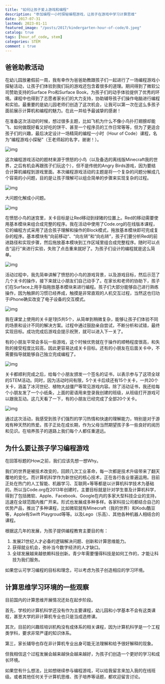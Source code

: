 ```yaml
---
title: "如何让孩子爱上游戏和编程"
description: "参加编程一小时探秘编程游戏，让孩子在游戏中学习计算思维"
date: 2017-07-31
lastmod: 2023-01-11
featured_image: "/posts/2017/kindergarten-hour-of-code/0.jpeg"
catalog: true
tags: [hour_of_code, stem]
categories: STEM
comment : true
---
```


## 爸爸助教活动

在幼儿园放暑假前一周，我有幸作为爸爸助教跟孩子们一起进行了一场编程游戏小探秘活动，让孩子们体验到我们玩的游戏还包含着很多的道理。期间得到了微软公司赞助支持的Surface Pro和Surface Book，为孩子们的动手体验提供了优秀的环境。课程中也得到了志愿者家长们的大力支持，协助辅导孩子们操作电脑进行编程和实验。最重要的是幼儿园老师们创造了这次机会，让我可以第一次在这么多孩子面前展示计算机和编程的魅力。在此一并给予最诚挚的感谢！

在准备这次活动的时候，想过很多主题，比如飞机为什么不像小鸟扑打翅膀却能飞、如何做既好看又好吃的饼干、甚至一个程序员的工作日常等等，但为了更适合孩子们的兴趣，最后决定设计一场精简的编程一小时（Hour of Code）课程，名为“编程游戏小探秘”（王老师起的名字，谢谢！）。

![img](/posts/2017/kindergarten-hour-of-code/0-2023011141930575%20PM.jpeg)

这次编程游戏活动的题材来源于愤怒的小鸟（以及备选的离线版Minecraft我的世界，之后有机会再跟孩子们玩这个），但不是传统的Angry Birds游戏，因为要结合计算机编程到游戏里面。本次编程游戏活动的主题是将一个复杂的问题分解成几个容易的小问题，目的是让孩子理解可以组合简单的步骤来实现复杂的过程。

![img](/posts/2017/kindergarten-hour-of-code/0-2023011141950853%20PM.jpeg)

大问题化解成小问题。

![img](/posts/2017/kindergarten-hour-of-code/0-2023011142011248%20PM.jpeg)

在愤怒小鸟的迷宫里，关卡目标是让Red移动到绿猪的位置上。Red的移动需要使用基本模块来组合成完整的程序。我在活动中使用了Code.org的在线版本课程，它的编程方式采用了适合孩子理解和操作的Block模式，拖放基本模块即可完成复杂的程序。基本模块有“向前移动“、“向左转”和“向右转”，孩子们要分析Red的前进路径和实现步骤，然后拖放基本模块到工作区域里组合成完整程序。随时可以点击“运行”来进行实验，失败了点击重来就好了。为孩子们设计的编程就是这么简单。

![img](/posts/2017/kindergarten-hour-of-code/0-2023011142035280%20PM.jpeg)

活动过程中，我先简单讲解了愤怒的小鸟的游戏背景，以及游戏目标，然后示范了几个关卡的操作，接下来就让小朋友们自己动手了。在家长和老师的协助下，孩子们在Surface上用手指拖放基本模块来进行编程。孩子们大部分能够自己进行熟练操作，因为触屏的习惯已经养成，触摸是非常直观的人机交互过程，当然这也归功于iPhone确实改变了电子设备的交互模式。

![img](/posts/2017/kindergarten-hour-of-code/0-2023011142046545%20PM.jpeg)

我在课堂上使用的关卡是1到5共5个，从简单到稍微复杂，能够让孩子们体验不同的场景和设计不同的解决方案。过程中通过鼓励亲自尝试，不断分析和试错，最终实现目标。成功完成后游戏会提示祝贺，就可以进入下一关了。

有的小朋友平常会多玩一些游戏，这个时候优势就在于操作的顺畅程度很高，和失败的接受程度比较高，因此更容易达成关卡目标。还有的小朋友在后面关卡中，不需要指导就能够自己独立完成编程了。

![img](/posts/2017/kindergarten-hour-of-code/0-2023011142100149%20PM.jpeg)

关卡都顺利完成之后，给每个小朋友颁发一个签名的证书，以表示参与了这项全球的STEM活动。同时，因为活动时间有限，5个关卡后续还有15个关卡，一共20个关卡，涵盖了冰河世纪、植物大战僵尸等常见游戏内容。除了活动证书，我还给每个小朋友发了一个小纸条，上面的密语用来登录我创建的班级，从班级打开游戏可以跟我互动。这几天看了一下，有的小朋友已经完成了全部20个关卡。

![img](/posts/2017/kindergarten-hour-of-code/0-2023011142113271%20PM.jpeg)

通过这次活动，我感受到孩子们强烈的学习热情和快速的理解能力，特别是对于游戏有种天然的热爱。孩子正处在成长期，作为父母当然期望孩子多一些良好的阅历和见识。在培养孩子的道路上我们每个人都任重道远。

## 为什么要让孩子学习编程游戏

在回答标题的How之前，我们应该先想一想Why。

我们的世界是被技术改变的，回顾几次工业革命，每一次都是技术升级带来了翻天覆地的变化。而计算机科学作为新世纪的核心技术，正在各行各业普遍运用。目前正处在热门的人工智能、机器学习、互联网+等等都是以计算机科学技术为基础的。所以当Code.org在2013年创建时，主要目标就是针对学生普及计算机科学，得到了包括微软、Apple、Facebook、Google在内的多家大型科技企业的支持，迅速在全球范围内推广开来。形式也发展成多种多样。各家科技公司都结合自己的优势产品，推出了多种课程，比如微软就有Minecraft（我的世界）和Kodu酷豆等，Apple有Swift Playgroud等等。以及Lego（乐高）、其他各种机器人相结合的课程。

根据这几年的发展，为孩子提供编程教育主要目的有：

1. 发展21世纪人才必备的逻辑解决问题、创新和计算思维能力。
2. 获得就业机会，弥补当今数字经济的人才缺口。
3. 全球发展越来越依赖科技创新。青少年需要懂得科技是如何工作的，才能让科技为我们服务。

如果您认可学习编程的目标和理念，可以考虑为孩子创造相应的学习环境。

## 计算思维学习环境的一些观察

目前国内的计算思维开展情况还处在起步阶段。

首先，学校的计算机科学还没有作为主要课程，幼儿园和小学基本不会有这类课程，甚至大学的非计算机专业也只是当成选修课。

其次，目前的兴趣班培训机构没有成体系的相关课程，因为计算机科学是一个工程类学科，要求非常严谨的知识体系。

第三，家长辅导也存在非计算机专业出身可能无法理解和给予很好解释的现象。

但我相信这个过程发展会越来越快会越来越好，为孩子们创造一个更好的学习和成长环境。

如果您有什么想法，比如想继续参与编程游戏，可以给我留言来加入我的在线班级。或者其他任何关于计算机思维、孩子培养等话题，都欢迎留言讨论。
